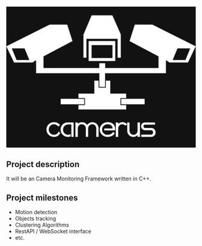 ![camerus_logo](https://github.com/pz0/Camerus/blob/master/logo.png)

<h2>Project description</h2>
It will be an Camera Monitoring Framework written in C++.

<h2>Project milestones</h2>
<ul>
<li>Motion detection</li>
<li>Objects tracking</li>
<li>Clustering Algorithms</li>
<li>RestAPI / WebSocket interface</li>
<li>etc.</li>
</ul>